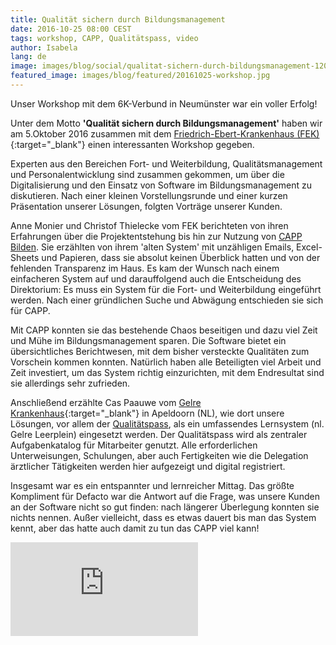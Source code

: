 ```yaml
---
title: Qualität sichern durch Bildungsmanagement
date: 2016-10-25 08:00 CEST
tags: workshop, CAPP, Qualitätspass, video
author: Isabela
lang: de
image: images/blog/social/qualitat-sichern-durch-bildungsmanagement-1200x630.png
featured_image: images/blog/featured/20161025-workshop.jpg
---
```


Unser Workshop mit dem 6K-Verbund in Neumünster war ein voller Erfolg!

Unter dem Motto **'Qualität sichern durch Bildungsmanagement'** haben wir am 5.Oktober 2016 zusammen mit dem [Friedrich-Ebert-Krankenhaus (FEK)](http://www.friedrich-ebert-krankenhaus.de/){:target="_blank"} einen interessanten Workshop gegeben.

Experten aus den Bereichen Fort- und Weiterbildung, Qualitätsmanagement und Personalentwicklung sind zusammen gekommen, um über die Digitalisierung und den Einsatz von Software im Bildungsmanagement zu diskutieren. Nach einer kleinen Vorstellungsrunde und einer kurzen Präsentation unserer Lösungen, folgten Vorträge unserer Kunden.

Anne Monier und Christof Thielecke vom FEK berichteten von ihren Erfahrungen über die Projektentstehung bis hin zur Nutzung von [CAPP Bilden](/capp-lms/). Sie erzählten von ihrem 'alten System' mit unzähligen Emails, Excel-Sheets und Papieren, dass sie absolut keinen Überblick hatten und von der fehlenden Transparenz im Haus. Es kam der Wunsch nach einem einfacheren System auf und darauffolgend auch die Entscheidung des Direktorium: Es muss ein System für die Fort- und Weiterbildung eingeführt werden. Nach einer gründlichen Suche und Abwägung entschieden sie sich für CAPP.

Mit CAPP konnten sie das bestehende Chaos beseitigen und dazu viel Zeit und Mühe im Bildungsmanagement sparen. Die Software bietet ein übersichtliches Berichtwesen, mit dem bisher versteckte Qualitäten zum Vorschein kommen konnten. Natürlich haben alle Beteiligten viel Arbeit und Zeit investiert, um das System richtig einzurichten, mit dem Endresultat sind sie allerdings sehr zufrieden.

Anschließend erzählte Cas Paauwe vom [Gelre Krankenhaus](https://www.gelreziekenhuizen.nl/Gelreziekenhuizen){:target="_blank"} in Apeldoorn (NL), wie dort unsere Lösungen, vor allem der [Qualitätspass](/qualitatspass/), als ein umfassendes Lernsystem (nl. Gelre Leerplein) eingesetzt werden. Der Qualitätspass wird als zentraler Aufgabenkatalog für Mitarbeiter genutzt. Alle erforderlichen Unterweisungen, Schulungen, aber auch Fertigkeiten wie die Delegation ärztlicher Tätigkeiten werden hier aufgezeigt und digital registriert.

Insgesamt war es ein entspannter und lernreicher Mittag. Das größte Kompliment für Defacto war die Antwort auf die Frage, was unsere Kunden an der Software nicht so gut finden: nach längerer Überlegung konnten sie nichts nennen. Außer vielleicht, dass es etwas dauert bis man das System kennt, aber das hatte auch damit zu tun das CAPP viel kann!

<iframe src="https://www.youtube.com/embed/UTq90cLCMxQ?rel=0" frameborder="0" allowfullscreen></iframe>
